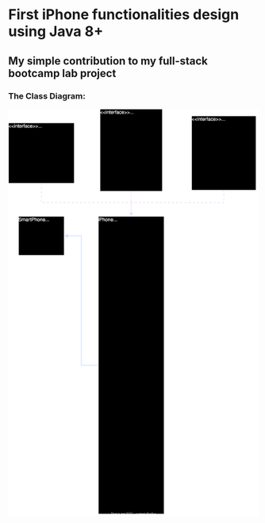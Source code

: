 # First iPhone functionalities design using Java 8+

## My simple contribution to my full-stack bootcamp lab project

### The Class Diagram:

![iphone-2007-class-diagram](./diagram/iphone-2007-class-diagram.svg)
